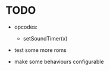 # TODO
- opcodes:
    - setSoundTimer(x)

- test some more roms

+ make some behaviours configurable

